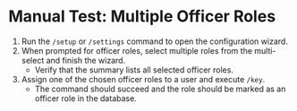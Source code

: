 # Manual Test: Multiple Officer Roles

1. Run the `/setup` or `/settings` command to open the configuration wizard.
2. When prompted for officer roles, select multiple roles from the multi-select and finish the wizard.
   * Verify that the summary lists all selected officer roles.
3. Assign one of the chosen officer roles to a user and execute `/key`.
   * The command should succeed and the role should be marked as an officer role in the database.
